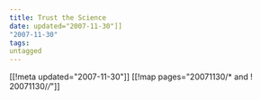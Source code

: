 ```yaml
---
title: Trust the Science
date: updated="2007-11-30"]]
"2007-11-30"
tags:
untagged
---
```

[[!meta updated="2007-11-30"]]
[[!map pages="20071130/* and ! 20071130/*/*"]]
